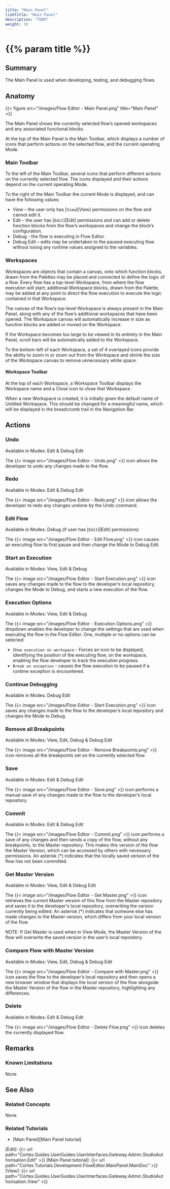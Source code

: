 ```yaml
---
title: "Main Panel"
linkTitle: "Main Panel"
description: "TODO"
weight: 30
---
```


# {{% param title %}}

## Summary

The Main Panel is used when developing, testing, and debugging flows. 

## Anatomy

{{< figure src="/images/Flow Editor - Main Panel.png" title="Main Panel" >}}

The Main Panel shows the currently selected flow’s opened workspaces and any associated functional blocks.

At the top of the Main Panel is the Main Toolbar, which displays a number of icons that perform actions on the selected flow, and the current operating Mode.

### Main Toolbar

To the left of the Main Toolbar, several icons that perform different actions on the currently selected flow. The icons displayed and their actions depend on the current operating Mode.

To the right of the Main Toolbar the current Mode is displayed, and can have the following values:

* View – the user only has [`View`][View] permissions on the flow and cannot edit it.
* Edit – the user has [`Edit`][Edit] permissions and can add or delete function blocks from the flow’s workspaces and change the block’s configuration.
* Debug - the flow is executing in Flow Editor.
* Debug Edit – edits may be undertaken to the paused executing flow without losing any runtime values assigned to the variables.

### Workspaces

Workspaces are objects that contain a canvas, onto which function blocks, drawn from the Palettes may be placed and connected to define the logic of a flow. Every flow has a top-level Workspace, from where the flow execution will start; additional Workspace blocks, drawn from the Palette, may be added at any point to direct the flow execution to execute the logic contained in that Workspace.

The canvas of the flow’s top-level Workspace is always present in the Main Panel, along with any of the flow’s additional workspaces that have been opened. The Workspace canvas will automatically increase in size as function blocks are added or moved on the Workspace.

If the Workspace becomes too large to be viewed in its entirety in the Main Panel, scroll bars will be automatically added to the Workspace.

To the bottom-left of each Workspace, a set of 4 overlayed icons provide the ability to zoom in or zoom out from the Workspace and shrink the size of the Workspace canvas to remove unnecessary white space.

#### Workspace Toolbar

At the top of each Workspace, a Workspace Toolbar displays the Workspace name and a Close icon to close that Workspace.

When a new Workspace is created, it is initially given the default name of Untitled Workspace. This should be changed for a meaningful name, which will be displayed in the breadcrumb trail in the Navigation Bar.

## Actions

### Undo

Available in Modes: Edit & Debug Edit

The {{< image src="/images/Flow Editor - Undo.png" >}} icon allows the developer to undo any changes made to the flow.

### Redo

Available in Modes: Edit & Debug Edit

The {{< image src="/images/Flow Editor - Redo.png" >}} icon allows the developer to redo any changes undone by the Undo command.

### Edit Flow

Available in Modes: Debug (if user has [`Edit`][Edit] permissions)

The {{< image src="/images/Flow Editor - Edit Flow.png" >}} icon causes an executing flow to first pause and then change the Mode to Debug Edit.

### Start an Execution

Available in Modes: View, Edit & Debug

The {{< image src="/images/Flow Editor - Start Execution.png" >}} icon saves any changes made to the flow to the developer’s local repository, changes the Mode to Debug, and starts a new execution of the flow.

### Execution Options

Available in Modes: View, Edit & Debug

The {{< image src="/images/Flow Editor - Execution Options.png" >}} dropdown enables the developer to change the settings that are used when executing the flow in the Flow Editor. One, multiple or no options can be selected:

* `Show execution on workspace` - Forces an icon to be displayed, identifying the position of the executing flow, on the workspace, enabling the flow developer to track the execution progress.
* `Break on exception` - causes the flow execution to be paused if a runtime exception is encountered.

### Continue Debugging

Available in Modes: Debug Edit

The {{< image src="/images/Flow Editor - Start Execution.png" >}} icon saves any changes made to the flow to the developer’s local repository and changes the Mode to Debug.

### Remove all Breakpoints

Available in Modes: View, Edit, Debug & Debug Edit

The {{< image src="/images/Flow Editor - Remove Breakpoints.png" >}} icon removes all the breakpoints set on the currently selected flow.

### Save

Available in Modes: Edit & Debug Edit

The {{< image src="/images/Flow Editor - Save.png" >}} icon performs a manual save of any changes made to the flow to the developer’s local repository.

### Commit

Available in Modes: Edit & Debug Edit

The {{< image src="/images/Flow Editor - Commit.png" >}} icon performs a save of any changes and then sends a copy of the flow, without any breakpoints, to the Master repository. This makes this version of the flow the Master Version, which can be accessed by others with necessary permissions. An asterisk (*) indicates that the locally saved version of the flow has not been committed.

### Get Master Version

Available in Modes: View, Edit & Debug Edit

The {{< image src="/images/Flow Editor - Get Master.png" >}} icon retrieves the current Master version of this flow from the Master repository and saves it to the developer's local repository, overwriting the version currently being edited. An asterisk (*) indicates that someone else has made changes to the Master version, which differs from your local version of the flow.

NOTE: If Get Master is used when in View Mode, the Master Version of the flow will overwrite the saved version in the user’s local repository.

### Compare Flow with Master Version

Available in Modes: View, Edit, Debug & Debug Edit

The {{< image src="/images/Flow Editor - Compare with Master.png" >}} icon saves the flow to the developer’s local repository and then opens a new browser window that displays the local version of the flow alongside the Master Version of the flow in the Master repository, highlighting any differences.

### Delete

Available in Modes: Edit & Debug Edit

The {{< image src="/images/Flow Editor - Delete Flow.png" >}} icon deletes the currently displayed flow.

## Remarks

### Known Limitations

None

## See Also

### Related Concepts

None

### Related Tutorials

* [Main Panel][Main Panel tutorial]

[Edit]: {{< url path="Cortex.Guides.UserGuides.UserInterfaces.Gateway.Admin.StudioAuthorisation.Edit" >}}
[Main Panel tutorial]: {{< url path="Cortex.Tutorials.Development.FlowEditor.MainPanel.MainDoc" >}}
[View]: {{< url path="Cortex.Guides.UserGuides.UserInterfaces.Gateway.Admin.StudioAuthorisation.View" >}}
